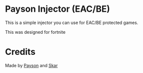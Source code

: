# Payson Injector (EAC/BE)

This is a simple injector you can use for EAC/BE protected games.

This was designed for fortnite

# Credits

Made by [Payson](https://github.com/paysonism) and [Skar](https://github.com/SkarSys)
